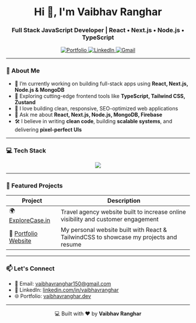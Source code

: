 <h1 align="center">Hi 👋, I'm Vaibhav Ranghar</h1>
<h3 align="center">Full Stack JavaScript Developer | React • Next.js • Node.js • TypeScript</h3>

<p align="center">
  <a href="https://portfolio-website-uzzd.vercel.app/" target="_blank">
    <img src="https://img.shields.io/badge/Portfolio-%23000000.svg?style=for-the-badge&logo=firefox&logoColor=white" alt="Portfolio" />
  </a>
  <a href="https://linkedin.com/in/vaibhav-ranghar-355081294/" target="_blank">
    <img src="https://img.shields.io/badge/LinkedIn-%230077B5.svg?style=for-the-badge&logo=linkedin&logoColor=white" alt="LinkedIn" />
  </a>
  <a href="mailto:vaibhavranghar150@gmail.com">
    <img src="https://img.shields.io/badge/Gmail-D14836.svg?style=for-the-badge&logo=gmail&logoColor=white" alt="Gmail" />
  </a>
</p>

---

### 🧠 About Me

- 🔭 I’m currently working on building full-stack apps using **React, Next.js, Node.js & MongoDB**
- 🌱 Exploring cutting-edge frontend tools like **TypeScript, Tailwind CSS, Zustand**
- 🚀 I love building clean, responsive, SEO-optimized web applications
- 💬 Ask me about **React, Next.js, Node.js, MongoDB, Firebase**
- 🛠️ I believe in writing **clean code**, building **scalable systems**, and delivering **pixel-perfect UIs**

---

### 💻 Tech Stack

<div align="center">
  <img src="https://skillicons.dev/icons?i=js,ts,react,next,nodejs,express,mongodb,tailwind,html,css,git,github,firebase,vscode" />
</div>

---


### 🚀 Featured Projects

| Project       | Description |
|---------------|-------------|
| 🌍 [ExploreCase.in](https://explorecase.in) | Travel agency website built to increase online visibility and customer engagement |
| 🧠 [Portfolio Website](https://vaibhavranghar.dev) | My personal website built with React & TailwindCSS to showcase my projects and resume |

---

### 📫 Let's Connect

- 📧 Email: vaibhavranghar150@gmail.com
- 💼 LinkedIn: [linkedin.com/in/vaibhavranghar](https://www.linkedin.com/in/vaibhavranghar/)
- 🌐 Portfolio: [vaibhavranghar.dev](https://vaibhavranghar.dev)

---

<p align="center">
  💻 Built with ❤️ by <strong>Vaibhav Ranghar</strong>
</p>
